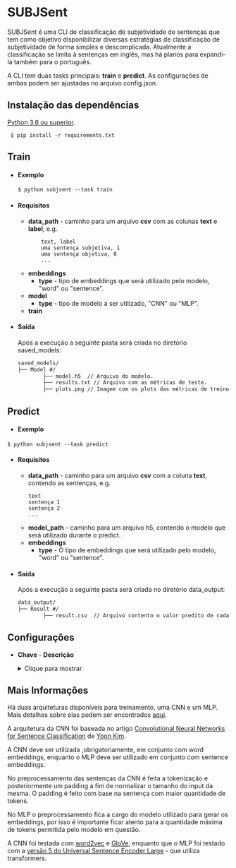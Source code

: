 
# SUBJSent
SUBJSent é uma CLI de classificação de subjetividade de sentenças que tem como objetivo disponibilizar diversas estratégias de classificação de subjetividade de forma simples e descomplicada. Atualmente a classificação se limita à sentenças em inglês, mas há planos para expandi-la também para o português.

A CLI tem duas tasks principais: **train** e **predict**. As configurações de ambas podem ser ajustadas no arquivo config.json. 

## Instalação das dependências
[Python 3.6 ou superior](https://www.python.org/downloads/ "Python 3.6 ou superior").

``` $ pip install -r requirements.txt```


## Train
- #### Exemplo
  ```$ python subjsent --task train```
- #### Requisitos
	- **data_path** - 	caminho para um arquivo **csv** com as colunas **text** e **label**, e.g.
      ```
          text, label
          uma sentença subjetiva, 1
          uma sentença objetiva, 0
          ...
      ```
  - **embeddings**
    - **type** - tipo de embeddings que será utilizado pelo modelo, "word" ou "sentence".
  - **model**
    - **type** - tipo de modelo a ser utilizado, "CNN" ou "MLP".
  - **train**
- #### Saída
	Após a execução a seguinte pasta será criada no diretório saved_models:
    
  ```html
  saved_models/
  ├── Model #/
          ├── model.h5  // Arquivo do modelo.
          ├── results.txt // Arquivo com as métricas de teste.
          ├── plots.png // Imagem com os plots das métricas de treino.
  ```

## Predict
- #### Exemplo
```$ python subjsent --task predict```
- #### Requisitos
	- **data_path** - caminho para um arquivo **csv** com a coluna **text**, contendo as sentenças, e.g.
      ```
      text
      sentença 1
      sentença 2
      ...
      ```
	- **model_path** - caminho para um arquivo h5, contendo o modelo que será utilizado durante o predict.
	- **embeddings**
		- **type** - O tipo de embeddings que será utilizado pelo modelo, "word" ou "sentence".

- #### Saída
	Após a execução a seguinte pasta será criada no diretório data_output:
  ```html
  data_output/
  ├── Result #/
          ├── result.csv  // Arquivo contento o valor predito de cada sentença.
  ```

## Configurações
- **Chave** - **Descrição**
	<details><summary>Clique para mostrar</summary>
	
	
	- **data_path** - caminho para o csv de interesse. No caso do train para o csv com as sentenças e com os labels e no caso do predict para o csv com as sentenças.

	- **model_path** - caminho para um arquivo **h5**, contendo o modelo que será utilizado no predict.

	- **embeddings**
		- **type**  - tipo de embedding que será utilizado, "word" ou "sentence".
		- **length** - dimensão dos embeddings.

		- **path** - caminho para os embeddings, que podem estar em formato txt ou bin no caso de word embeddings ou em formato válido para o [hub.load](https://www.tensorflow.org/hub/api_docs/python/hub/load "hub.load") no caso de sentence embeddings.

		- **binary** - booleano que indica se o arquivo de embeddings é um **.bin** ou não. 
		- **convert_to_w2v** - booleano que indica se é necessária a conversão para o formato de embeddings do word2vec,  caso esteja utilizando o GloVe marque esse campo como true.

	- **model**
		- **type** - tipo de modelo que será utilizado. Atualmente é possível utilizar dois tipos de modelos: "CNN" e "MLP". Só é possível utilizar a CNN com embeddings de palavras e só é possível utilizar o MLP com embeddings de sentença. 

		- **activation** - função de ativação que será utilizada nas camadas da rede neural, deve conter uma string que representa uma [ativação válida do keras](https://keras.io/api/layers/activations/ "ativação válida do keras") .
		- **dense_connections** - array de inteiros com a quantidade de unidades de cada uma das camadas densas.

		- **dropout_rate** - array com floats entre 0 e 1 que representam as taxas de dropout que serão aplicadas no modelo.

		- **num_filters**  - quantidade de filtros que serão aplicados nas camadas de  convolução,  válido apenas para a CNN.

		- **kernel_sizes** - tamanho das mascaras de convolução, válido apenas para a CNN.

		- **metrics** - array com strings que representam as métricas a serem calculadas durante o treinamento,  deve conter strings que representam [metricas válidas do keras](https://keras.io/api/metrics/ "metricas válidas do keras").

		- **optimizer** - string que representa o otimizador utilizado pelo modelo, deve conter uma string que representa um [otimizador válido do keras](https://keras.io/api/optimizers/ "otimizador válido do keras").

		- **learning_rate** - float que representa a taxa de apredizagem que será aplicada ao otimizador.

		- **loss** - string que representa a função de loss que será utilizada no modelo, deve conter uma string que representa uma [função de loss válida do keras](https://keras.io/api/losses/ "função de loss válida do keras").

	- **train**
		- **test_size** - float que representa a porcentagem dos dados que será separada para o teste.

		- **validation_size** - float que representa a porcentagem do conjunto de treino que será separada para validação.

		- **batch_size** - inteiro que representa o tamanho do *batch* utilizado durante o treinamento.

		- **epochs** - inteiro que representa o número de épocas do treinamento.

		- **plot_history** - booleano que indica se as métricas de treino devem ser plotadas ou não.

	- **preprocess**
		- **remove_stopwords** - booleano que indica se as stopwords deve ou não serem removidas durante o preprocessamento, o conjunto de stopwords utilizado é o english do nltk.
	</details>

## Mais Informações
Há duas arquiteturas disponíveis para treinamento, uma CNN e um MLP.  Mais detalhes sobre elas podem ser encontrados [aqui](https://github.com/EduardoMCF/SUBJSent/tree/master/subj_sent/models "aqui").

A arquitetura da CNN foi baseada no artigo [Convolutional Neural Networks for Sentence Classification](https://www.aclweb.org/anthology/D14-1181/ "Convolutional Neural Networks for Sentence Classification") de [Yoon Kim](https://github.com/yoonkim "Yoon Kim"). 

A CNN deve ser utilizada ,obrigatoriamente, em conjunto com word embeddings, enquanto o MLP deve ser utilizado em conjunto com sentence embeddings.

No preprocessamento das sentenças da CNN é feita a tokenização e posteriormente um padding a fim de normalizar o tamanho do input da mesma. O padding é feito com base na sentença com maior quantidade de tokens. 

No MLP o preprocessamento fica a cargo do modelo utilizado para gerar os embeddings, por isso é importante ficar atento para a quantidade máxima de tokens permitida pelo modelo em questão.

A CNN foi testada com [word2vec](https://code.google.com/archive/p/word2vec/ "word2vec") e [GloVe](https://nlp.stanford.edu/projects/glove/ "GloVe"), enquanto que o MLP foi testado com a [versão 5 do Universal Sentence Encoder Large](https://tfhub.dev/google/universal-sentence-encoder-large/5 "versão 5 do Universal Sentence Encoder Large") - que utiliza transformers.
